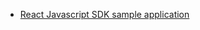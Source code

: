 * [React Javascript SDK sample application](https://github.com/okta/okta-auth-js/tree/master/samples/generated/react-embedded-auth-with-sdk)

